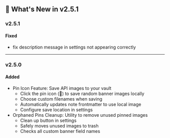 ## 🎉 What's New in v2.5.1

### v2.5.1
#### Fixed
- fix description message in settings not appearing correctly

---

### v2.5.0
#### Added
- Pin Icon Feature: Save API images to your vault
  - Click the pin icon (📌) to save random banner images locally
  - Choose custom filenames when saving
  - Automatically updates note frontmatter to use local image
  - Configure save location in settings
- Orphaned Pins Cleanup: Utility to remove unused pinned images
  - Clean up button in settings
  - Safely moves unused images to trash
  - Checks all custom banner field names
